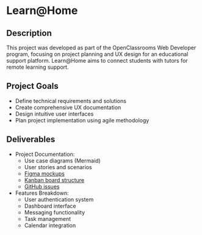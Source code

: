 # Learn@Home

## Description

This project was developed as part of the OpenClassrooms Web Developer program, focusing on project planning and UX design for an educational support platform. Learn@Home aims to connect students with tutors for remote learning support.

## Project Goals

-   Define technical requirements and solutions
-   Create comprehensive UX documentation
-   Design intuitive user interfaces
-   Plan project implementation using agile methodology

## Deliverables

-   Project Documentation:
    -   Use case diagrams (Mermaid)
    -   User stories and scenarios
    -   [Figma mockups](https://www.figma.com/design/gUQ7jFzWtCnFD4Ffbr3BcZ/learn%40home?node-id=0-1&node-type=canvas&t=8gF65eudFMrpLtUZ-0)
    -   [Kanban board structure](https://github.com/users/Julien-Ba/projects/1)
    -   [GitHub issues](https://github.com/Julien-Ba/project10/issues)
-   Features Breakdown:
    -   User authentication system
    -   Dashboard interface
    -   Messaging functionality
    -   Task management
    -   Calendar integration
